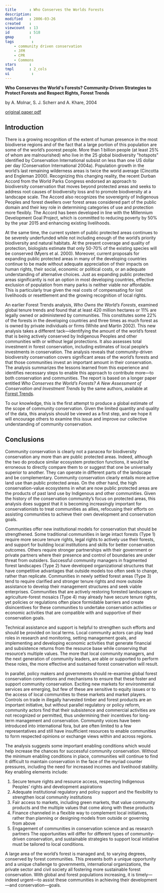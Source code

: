 ```yaml
---
title      : Who Conserves the Worlds Forests
description: 
modified   : 2006-03-26
created    : 
viewcount  : 13
id         : 518
gmap       : 
tags        :
    - community driven conservation
    - JFM
    - CPR
    - Commons
stars      : 
tmpl       : 2_cols
ui			: 
---
```


**Who Conserves the World's Forests? Community-Driven Strategies to Protect Forests and Respect Rights, Forest Trends**

by A. Molnar, S. J. Scherr and A. Khare, 2004

[original paper pdf](http://www.ecoagriculturepartners.org/pdfs/Who_Conserves_final_11-04.pdf)

## Introduction

There is a growing recognition of the extent of human presence in the most biodiverse regions and of the fact that a large portion of this population are some of the world’s poorest people. More than 1 billion people (at least 25% of whom are malnourished) who live in the 25 global biodiversity "hotspots" identified by Conservation International subsist on less than one US dollar per day (Conservation International 2004a). Population growth in the world’s last remaining wilderness areas is twice the world average (Cincotta and Engleman 2000). Recognizing this changing reality, the recent Durban Accord from the World Parks Congress endorsed an approach to biodiversity conservation that moves beyond protected areas and seeks to address root causes of biodiversity loss and to promote biodiversity at a landscape scale. The Accord also recognizes the sovereignty of Indigenous Peoples and forest dwellers over forest areas considered part of the public domain and their key role in determining categories of use and protection more flexibly. The Accord has been developed in line with the Millennium Development Goal Project, which is committed to reducing poverty by 50% by the year 2015 and enhancing existing livelihoods.

At the same time, the current system of public protected areas continues to be severely underfunded while not including enough of the world’s priority biodiversity and natural habitats. At the present coverage and quality of protection, biologists estimate that only 50-70% of the existing species will be conserved (Myers et al. 2000). Moreover, current proposals for expanding public protected areas in many of the developing countries continue to be made without adequate appreciation of their impacts on human rights, their social, economic or political costs, or an adequate understanding of alternative choices. Just as expanding public protected areas significantly is not an option in most developing countries, effective exclusion of population from many parks is neither viable nor affordable. This is particularly true given the real costs of compensating for lost livelihoods or resettlement and the growing recognition of local rights.

An earlier Forest Trends analysis, *Who Owns the World’s Forests*, examined global tenure trends and found that at least 420 million hectares or 11% are legally owned or administered by communities. This constitutes some 22% of the forests in the developing countries and three times as much forest as is owned by private individuals or firms (White and Martin 2002). This new analysis takes a different tack—identifying the amount of the world’s forest that is being actively conserved by Indigenous Peoples and other communities with or without legal protections. It also assesses total investment in forest conservation, including estimates of local people’s investments in conservation. The analysis reveals that community-driven biodiversity conservation covers significant areas of the world’s forests and that those communities invest an important amount in their conservation. The analysis summarizes the lessons learned from this experience and identifies necessary steps to enable this approach to contribute more—to both conservation and communities. The report is based on a longer paper entitled *Who Conserves the World’s Forests? A New Assessment of Conservation and Investment Trends* by the same authors, available at [Forest Trends](http://www.forest-trends.org).

To our knowledge, this is the first attempt to produce a global estimate of the scope of community conservation. Given the limited quantity and quality of the data, this analysis should be viewed as a first step, and we hope it will encourage others to examine this issue and improve our collective understanding of community conservation.

## Conclusions

Community conservation is clearly not a panacea for biodiversity conservation any more than are public protected areas. Indeed, although the two do produce similar ecosystem protection functions, it would be erroneous to directly compare them to or suggest that one be universally superior to another. They can operate in different parts of the landscape and be complementary. Community conservation clearly entails more active land use than public protected areas. On the other hand, the high conservation-value ecosystems in what are now public protected areas are the products of past land use by Indigenous and other communities. Given the history of the conservation community’s focus on protected areas, this analysis does suggest that it is becoming increasingly important for conservationists to treat communities as allies, refocusing their efforts on assisting communities to achieve their own development and conservation goals.

Communities offer new institutional models for conservation that should be strengthened. Some traditional communities in large intact forests (Type 1) require more secure tenure rights, legal rights to actively use their forests, and support for building local institutions and skills for better conservation outcomes. Others require stronger partnerships with their government or private partners where their presence and control of boundaries are under threat from outsiders. Successful community managers in fragmented forest landscapes (Type 2) have developed organizational structures that have competitive advantages that outside models too often seek to change, rather than replicate. Communities in newly settled forest areas (Type 3) tend to require clarified and stronger tenure rights and more outside assistance to develop their management structures and seek viable enterprises. Communities that are actively restoring forested landscapes or agriculture-forest mosaics (Type 4) may already have secure tenure rights, yet policies or regulations often place formidable barriers and create disincentives for these communities to undertake conservation activities or economic activities that are compatible with and supportive of their conservation goals.

Technical assistance and support is helpful to strengthen such efforts and should be provided on local terms. Local community actors can play lead roles in research and monitoring, setting management goals, and implementing and developing economic activities that generate financial and subsistence returns from the resource base while conserving that resource’s multiple values. The more that local community managers, and the next generation of community leaders, are able or supported to perform these roles, the more effective and sustained forest conservation will result.

In parallel, policy makers and governments should re-examine global forest conservation conventions and mechanisms to ensure that these foster and support community conservation. Exciting new markets for environmental services are emerging, but few of these are sensitive to equity issues or to the access of local communities to these markets and market players. Controls on trade in illegally harvested timber and forest products are an important initiative, but without parallel regulatory or policy reform, community actors find that their subsistence and commercial activities are not recognized or permitted, thus undermining their incentives for long-term management and conservation. Community voices have been introduced into international fora, but are often limited to a few representatives and still have insufficient resources to enable communities to form respected opinions or exchange views within and across regions.

The analysis suggests some important enabling conditions which would help increase the chances for successful community conservation. Without the minimum enabling conditions in place, communities will continue to find it difficult to maintain conservation in the face of the myriad counter pressures, including the need for increased incomes and livelihood stability. Key enabling elements include:

1. Secure tenure rights and resource access, respecting Indigenous Peoples’ rights and development aspirations
1. Adequate institutional regulatory and policy support and the flexibility to strengthen local community institutions
1. Fair access to markets, including green markets, that value community products and the multiple values that come along with these products
1. Finance channeled in a flexible way to complement local initiatives, rather than planning or designing models from outside or governing from above
1. Engagement of communities in conservation science and as research partners The opportunities will differ for different types of community-driven conservation, and sustainable strategies to support local initiative must be tailored to local conditions.

A large area of the world’s forest is managed and, to varying degrees, conserved by forest communities. This presents both a unique opportunity and a unique challenge to governments, international organizations, the private sector and civil society all fostering more sustainable forest conservation. With global and forest populations increasing, it is timely—indeed urgent—to assist these communities in achieving their development—and conservation—goals.


